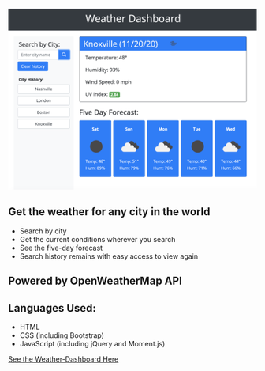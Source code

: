 ![Weather Dashboard](./assets/images/weather-dashboard-preview.png)

## Get the weather for any city in the world

* Search by city
* Get the current conditions wherever you search
* See the five-day forecast
* Search history remains with easy access to view again

## Powered by OpenWeatherMap API

## Languages Used:
* HTML
* CSS (including Bootstrap)
* JavaScript (including jQuery and Moment.js)

[See the Weather-Dashboard Here](https://kohringsw.github.io/weather-dashboard/)